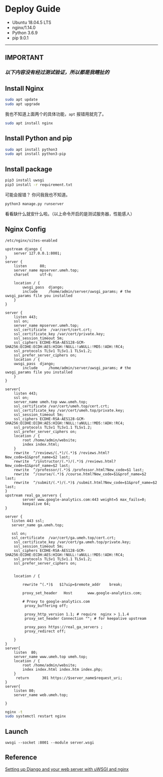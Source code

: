 # Deploy Guide

- Ubuntu 18.04.5 LTS
- nginx/1.14.0
- Python 3.6.9
- pip 9.0.1

---
## IMPORTANT

### *以下内容没有经过测试验证，所以都是我瞎扯的*

## Install Nginx

```bash
sudo apt update
sudo apt upgrade
```
我也不知道上面两个的具体功能，`apt` 报错用就完了。

```bash
sudo apt install nginx
```

## Install Python and pip

```bash
sudo apt install python3
sudo apt install python3-pip
```

## Install package

```bash
pip3 install uwsgi
pip3 install -r requirement.txt
```

可能会报错？ 你问我我也不知道。

```bash
python3 manage.py runserver
```
看看缺什么就安什么啦。（以上命令开启的是测试服务器，性能感人）

## Nginx Config

```
/etc/nginx/sites-enabled
```

```
upstream django {
    server 127.0.0.1:8001; 
}
server {
    listen      80;
    server_name mpserver.umeh.top;
    charset     utf-8;

    location / {
        uwsgi_pass  django;
        include     /home/admin/server/uwsgi_params; # the uwsgi_params file you installed
    }
}

server {
    listen 443;
    ssl on;
    server_name mpserver.umeh.top;
    ssl_certificate  /var/cert/cert.crt;   
    ssl_certificate_key /var/cert/private.key;  
    ssl_session_timeout 5m;
    ssl_ciphers ECDHE-RSA-AES128-GCM-SHA256:ECDHE:ECDH:AES:HIGH:!NULL:!aNULL:!MD5:!ADH:!RC4;
    ssl_protocols TLSv1 TLSv1.1 TLSv1.2;
    ssl_prefer_server_ciphers on;
    location / {
	uwsgi_pass  django;
        include     /home/admin/server/uwsgi_params; # the uwsgi_params file you installed
    }
}

server{
	listen 443;
	ssl on;
	server_name umeh.top www.umeh.top;
	ssl_certificate /var/cert/umeh.top/cert.crt;
	ssl_certificate_key /var/cert/umeh.top/private.key;
	ssl_session_timeout 5m;
	ssl_ciphers ECDHE-RSA-AES128-GCM-SHA256:ECDHE:ECDH:AES:HIGH:!NULL:!aNULL:!MD5:!ADH:!RC4;
	ssl_protocols TLSv1 TLSv1.1 TLSv1.2;
	ssl_prefer_server_ciphers on;
	location / {
		root /home/admin/website;
		index index.html;
	}
	rewrite  ^/reviews/(.*)/(.*)$ /reviews.html?New_code=$1&prof_name=$2 last;
	rewrite  ^/instructor/(.*)/(.*)$ /reviews.html?New_code=$1&prof_name=$2 last;
	rewrite  ^/professor/(.*)$ /professor.html?New_code=$1 last;
	rewrite  ^/course/(.*)$ /course.html?New_code=$1&prof_name=$2 last;
	rewrite  ^/submit/(.*)/(.*)$ /submit.html?New_code=$1&prof_name=$2 last;
}
upstream real_ga_servers {
        server www.google-analytics.com:443 weight=5 max_fails=0;
        keepalive 64;
}

server {    
   listen 443 ssl;
   server_name ga.umeh.top;
   
   ssl on;
   ssl_certificate  /var/cert/ga.umeh.top/cert.crt;
    ssl_certificate_key /var/cert/ga.umeh.top/private.key;
    ssl_session_timeout 5m;
    ssl_ciphers ECDHE-RSA-AES128-GCM-SHA256:ECDHE:ECDH:AES:HIGH:!NULL:!aNULL:!MD5:!ADH:!RC4;
    ssl_protocols TLSv1 TLSv1.1 TLSv1.2;
    ssl_prefer_server_ciphers on;


    location / {

        rewrite ^(.*)$   $1?uip=$remote_addr    break;
    
        proxy_set_header   Host       www.google-analytics.com;

        # Proxy to google-analytics.com
         proxy_buffering off;

         proxy_http_version 1.1; # require  nginx > 1.1.4
         proxy_set_header Connection ""; # for keepalive upstream

         proxy_pass https://real_ga_servers ;
         proxy_redirect off;

    }
}
server{
	listen	80;
	server_name www.umeh.top umeh.top;
	location / {
		root /home/admin/website;
		index index.html index.htm index.php;
	}
	 return      301 https://$server_name$request_uri; 
}
server{
	listen 80;
	server_name web.umeh.top;

}
```

```bash
nginx -t
sudo systemctl restart nginx
```

## Launch

```
uwsgi --socket :8001 --module server.wsgi
```



## Reference
[Setting up Django and your web server with uWSGI and nginx](https://uwsgi-docs.readthedocs.io/en/latest/tutorials/Django_and_nginx.html)